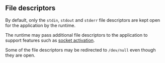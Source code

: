 ## File descriptors

By default, only the `stdin`, `stdout` and `stderr` file descriptors are kept open for the application by the runtime.

The runtime may pass additional file descriptors to the application to support features such as [socket activation](http://0pointer.de/blog/projects/socket-activated-containers.html).

Some of the file descriptors may be redirected to `/dev/null` even though they are open.
